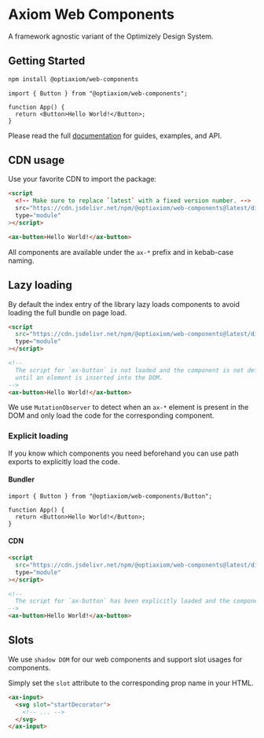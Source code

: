 # Axiom Web Components

A framework agnostic variant of the Optimizely Design System.

## Getting Started

```sh
npm install @optiaxiom/web-components
```

```tsx
import { Button } from "@optiaxiom/web-components";

function App() {
  return <Button>Hello World!</Button>;
}
```

Please read the full [documentation](https://optimizely-axiom.github.io/optiaxiom/) for guides, examples, and API.

## CDN usage

Use your favorite CDN to import the package:

```html
<script
  <!-- Make sure to replace `latest` with a fixed version number. -->
  src="https://cdn.jsdelivr.net/npm/@optiaxiom/web-components@latest/dist/index.js"
  type="module"
></script>

<ax-button>Hello World!</ax-button>
```

All components are available under the `ax-*` prefix and in kebab-case naming.

## Lazy loading

By default the index entry of the library lazy loads components to avoid loading the full bundle on page load.

```html
<script
  src="https://cdn.jsdelivr.net/npm/@optiaxiom/web-components@latest/dist/index.js" <!-- `index.js` entry -->
  type="module"
></script>

<!--
  The script for `ax-button` is not loaded and the component is not defined
  until an element is inserted into the DOM.
-->
<ax-button>Hello World!</ax-button>
```

We use `MutationObserver` to detect when an `ax-*` element is present in the DOM and only load the code for the corresponding component.

### Explicit loading

If you know which components you need beforehand you can use path exports to explicitly load the code.

#### Bundler

```tsx
import { Button } from "@optiaxiom/web-components/Button";

function App() {
  return <Button>Hello World!</Button>;
}
```

#### CDN

```html
<script
  src="https://cdn.jsdelivr.net/npm/@optiaxiom/web-components@latest/dist/Button.js" <!-- `Button.js` entry -->
  type="module"
></script>

<!--
  The script for `ax-button` has been explicitly loaded and the component is immediately defined.
-->
<ax-button>Hello World!</ax-button>
```

## Slots

We use `shadow DOM` for our web components and support slot usages for components.

Simply set the `slot` attribute to the corresponding prop name in your HTML.

```html
<ax-input>
  <svg slot="startDecorator">
    <!-- ... -->
  </svg>
</ax-input>
```

